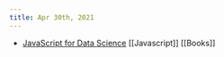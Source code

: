 ```yaml
---
title: Apr 30th, 2021
---
```


- [JavaScript for Data Science](http://js4ds.org/) [[Javascript]] [[Books]]
